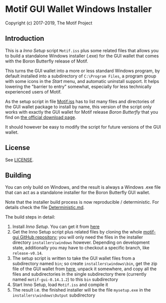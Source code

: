 # Motif GUI Wallet Windows Installer #

Copyright (c) 2017-2019, The Motif Project

## Introduction ##

This is a *Inno Setup* script `Motif.iss` plus some related files
that allows you to build a standalone Windows installer (.exe) for
the GUI wallet that comes with the Boron Butterfly release of Motif.

This turns the GUI wallet into a more or less standard Windows program,
by default installed into a subdirectory of `C:\Program Files`, a
program group with some icons in the *Start* menu, and automatic
uninstall support. It helps lowering the "barrier to entry"
somewhat, especially for less technically experienced users of
Motif.

As the setup script in file [Motif.iss](Motif.iss) has to list many
files and directories of the GUI wallet package to install by name,
this version of the script only works with exactly the GUI wallet
for Motif release *Boron Butterfly* that you find on
[the official download page](https://getmotif.org/downloads/).

It should however be easy to modify the script for future
versions of the GUI wallet.

## License ##

See [LICENSE](LICENSE).

## Building ##

You can only build on Windows, and the result is always a
Windows .exe file that can act as a standalone installer for the
Boron Butterfly GUI wallet.

Note that the installer build process is now reproducible / deterministic. For details check the file [Deterministic.md](Deterministic.md).

The build steps in detail:

1. Install *Inno Setup*. You can get it from [here](http://www.jrsoftware.org/isdl.php)
2. Get the Inno Setup script plus related files by cloning the whole [motif-gui GitHub repository](https://github.com/motif-project/motif-gui); you will only need the files in the installer directory `installers\windows` however. Depending on development state, additionally you may have to checkout a specific branch, like `release-v0.14`.
3. The setup script is written to take the GUI wallet files from a subdirectory named `bin`; so create `installers\windows\bin`, get the zip file of the GUI wallet from [here](https://getmotif.org/downloads/), unpack it somewhere, and copy all the files and subdirectories in the single subdirectory there (currently named `motif-gui-0.14.1.2`) to this `bin` subdirectory
4. Start Inno Setup, load `Motif.iss` and compile it
5. The result i.e. the finished installer will be the file `mysetup.exe` in the `installers\windows\Output` subdirectory 


